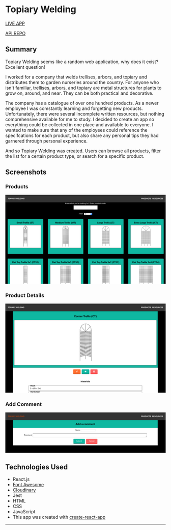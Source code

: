# Topiary Welding

[LIVE APP](https://at-product-guide.now.sh)

[API REPO](https://github.com/capnnemo2/at-product-guide-api)

## Summary

Topiary Welding seems like a random web application, why does it exist? Excellent question!

I worked for a company that welds trellises, arbors, and topiary and distributes them to garden nurseries around the country. For anyone who isn't familiar, trellises, arbors, and topiary are metal structures for plants to grow on, around, and near. They can be both practical and decorative.

The company has a catalogue of over one hundred products. As a newer employee I was comstantly learning and forgetting new products. Unfortunately, there were several incomplete written resources, but nothing comprehensive available for me to study. I decided to create an app so everything could be collected in one place and available to everyone. I wanted to make sure that any of the employees could reference the specifcations for each product, but also share any personal tips they had garnered through personal experience.

And so Topiary Welding was created. Users can browse all products, filter the list for a certain product type, or search for a specific product.

## Screenshots

### Products

![Products](/public/pics/products.png "Products Page")

### Product Details

![ProductDetails](/public/pics/productDetails.png "Product Details")

### Add Comment

![AddComment](/public/pics/addComment.png "Add Comment")

## Technologies Used

- React.js
- [Font Awesome](https://www.npmjs.com/package/@fortawesome/react-fontawesome)
- [Cloudinary](https://www.npmjs.com/package/cloudinary)
- Jest
- HTML
- CSS
- JavaScript
- This app was created with [create-react-app](https://github.com/facebook/create-react-app)

---
